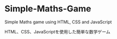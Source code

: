 # Simple-Maths-Game
Simple Maths game using HTML, CSS and JavaScript

HTML、CSS、JavaScriptを使用した簡単な数学ゲーム
